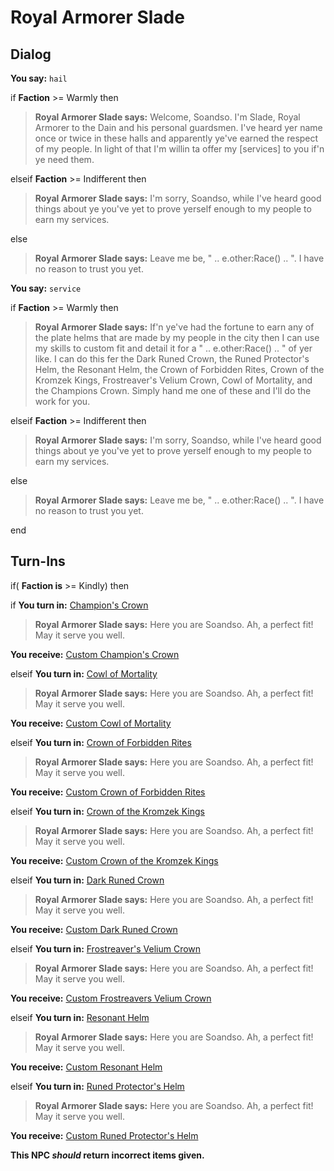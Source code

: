 # Royal Armorer Slade


## Dialog

**You say:** `hail`



if **Faction** >= Warmly then



>**Royal Armorer Slade says:** Welcome, Soandso. I'm Slade, Royal Armorer to the Dain and his personal guardsmen. I've heard yer name once or twice in these halls and apparently ye've earned the respect of my people. In light of that I'm willin ta offer my [services] to you if'n ye need them.


elseif **Faction** >= Indifferent then



>**Royal Armorer Slade says:** I'm sorry, Soandso, while I've heard good things about ye you've yet to prove yerself enough to my people to earn my services.


else



>**Royal Armorer Slade says:** Leave me be, " .. e.other:Race() .. ". I have no reason to trust you yet.


**You say:** `service`



if **Faction** >= Warmly then



>**Royal Armorer Slade says:** If'n ye've had the fortune to earn any of the plate helms that are made by my people in the city then I can use my skills to custom fit and detail it for a " .. e.other:Race() .. " of yer like. I can do this fer the Dark Runed Crown, the Runed Protector's Helm, the Resonant Helm, the Crown of Forbidden Rites, Crown of the Kromzek Kings, Frostreaver's Velium Crown, Cowl of Mortality, and the Champions Crown. Simply hand me one of these and I'll do the work for you.


elseif **Faction** >= Indifferent then



>**Royal Armorer Slade says:** I'm sorry, Soandso, while I've heard good things about ye you've yet to prove yerself enough to my people to earn my services.


else



>**Royal Armorer Slade says:** Leave me be, " .. e.other:Race() .. ". I have no reason to trust you yet.

end

## Turn-Ins





if( **Faction is** >= Kindly) then 


if **You turn in:** [Champion's Crown](/item/31084)



>**Royal Armorer Slade says:** Here you are Soandso. Ah, a perfect fit! May it serve you well.



 **You receive:**  [Custom Champion's Crown](/item/31519) 


elseif **You turn in:** [Cowl of Mortality](/item/26025)



>**Royal Armorer Slade says:** Here you are Soandso. Ah, a perfect fit! May it serve you well.



 **You receive:**  [Custom Cowl of Mortality](/item/2612) 


elseif **You turn in:** [Crown of Forbidden Rites](/item/31042)



>**Royal Armorer Slade says:** Here you are Soandso. Ah, a perfect fit! May it serve you well.



 **You receive:**  [Custom Crown of Forbidden Rites](/item/31518) 


elseif **You turn in:** [Crown of the Kromzek Kings](/item/25194)



>**Royal Armorer Slade says:** Here you are Soandso. Ah, a perfect fit! May it serve you well.



 **You receive:**  [Custom Crown of the Kromzek Kings](/item/2611) 


elseif **You turn in:** [Dark Runed Crown](/item/31000)



>**Royal Armorer Slade says:** Here you are Soandso. Ah, a perfect fit! May it serve you well.



 **You receive:**  [Custom Dark Runed Crown](/item/31515) 


elseif **You turn in:** [Frostreaver's Velium Crown](/item/30507)



>**Royal Armorer Slade says:** Here you are Soandso. Ah, a perfect fit! May it serve you well.



 **You receive:**  [Custom Frostreavers Velium Crown](/item/2610) 


elseif **You turn in:** [Resonant Helm](/item/31035)



>**Royal Armorer Slade says:** Here you are Soandso. Ah, a perfect fit! May it serve you well.



 **You receive:**  [Custom Resonant Helm](/item/31517) 


elseif **You turn in:** [Runed Protector's Helm](/item/31021)



>**Royal Armorer Slade says:** Here you are Soandso. Ah, a perfect fit! May it serve you well.



 **You receive:**  [Custom Runed Protector's Helm](/item/31516) 


**This NPC *should* return incorrect items given.**

